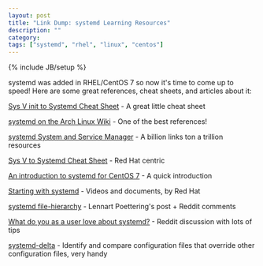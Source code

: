 ```yaml
---
layout: post
title: "Link Dump: systemd Learning Resources"
description: ""
category: 
tags: ["systemd", "rhel", "linux", "centos"]
---
```

{% include JB/setup %}

systemd was added in RHEL/CentOS 7 so now it's time to come up to speed!  Here are some great references, cheat sheets, and articles about it:

[Sys V init to Systemd Cheat Sheet](https://fedoraproject.org/wiki/SysVinit_to_Systemd_Cheatsheet) - A great little cheat sheet

[systemd on the Arch Linux Wiki](https://wiki.archlinux.org/index.php/systemd) - One of the best references!

[systemd System and Service Manager](http://www.freedesktop.org/wiki/Software/systemd/) - A billion links ton a trillion resources

[Sys V to Systemd Cheat Sheet](http://linoxide.com/linux-command/systemd-vs-sysvinit-cheatsheet/) - Red Hat centric

[An introduction to systemd for CentOS 7](http://www.openlogic.com/wazi/bid/351296/an-introduction-to-systemd-for-centos-7) - A quick introduction

[Starting with systemd](https://access.redhat.com/products/red-hat-enterprise-linux/systemd-intro) - Videos and documents, by Red Hat

[systemd file-hierarchy](https://www.reddit.com/r/linux/comments/29obl7/systemd_filehierarchy/) - Lennart Poettering's post + Reddit comments

[What do you as a user love about systemd?](https://www.reddit.com/r/linux/comments/2dvmdn/what_do_you_as_a_user_love_about_systemd/) - Reddit discussion with lots of tips

[systemd-delta](http://www.freedesktop.org/software/systemd/man/systemd-delta.html) - Identify and compare configuration files that override other configuration files, very handy
